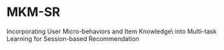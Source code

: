 # MKM-SR
Incorporating User Micro-behaviors and Item Knowledge\\ into Multi-task Learning for Session-based Recommendation
